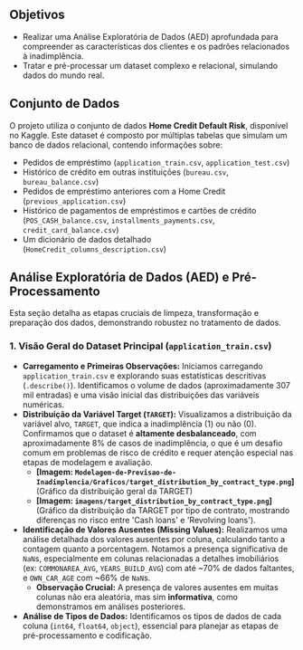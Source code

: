 
## Objetivos

* Realizar uma Análise Exploratória de Dados (AED) aprofundada para compreender as características dos clientes e os padrões relacionados à inadimplência.
* Tratar e pré-processar um dataset complexo e relacional, simulando dados do mundo real.

## Conjunto de Dados

O projeto utiliza o conjunto de dados **Home Credit Default Risk**, disponível no Kaggle. Este dataset é composto por múltiplas tabelas que simulam um banco de dados relacional, contendo informações sobre:
* Pedidos de empréstimo (`application_train.csv`, `application_test.csv`)
* Histórico de crédito em outras instituições (`bureau.csv`, `bureau_balance.csv`)
* Pedidos de empréstimo anteriores com a Home Credit (`previous_application.csv`)
* Histórico de pagamentos de empréstimos e cartões de crédito (`POS_CASH_balance.csv`, `installments_payments.csv`, `credit_card_balance.csv`)
* Um dicionário de dados detalhado (`HomeCredit_columns_description.csv`)

## Análise Exploratória de Dados (AED) e Pré-Processamento

Esta seção detalha as etapas cruciais de limpeza, transformação e preparação dos dados, demonstrando robustez no tratamento de dados.

### 1. Visão Geral do Dataset Principal (`application_train.csv`)
* **Carregamento e Primeiras Observações:** Iniciamos carregando `application_train.csv` e explorando suas estatísticas descritivas (`.describe()`). Identificamos o volume de dados (aproximadamente 307 mil entradas) e uma visão inicial das distribuições das variáveis numéricas.
* **Distribuição da Variável Target (`TARGET`):** Visualizamos a distribuição da variável alvo, `TARGET`, que indica a inadimplência (1) ou não (0). Confirmamos que o dataset é **altamente desbalanceado**, com aproximadamente 8% de casos de inadimplência, o que é um desafio comum em problemas de risco de crédito e requer atenção especial nas etapas de modelagem e avaliação.
    * **[Imagem: `Modelagem-de-Previsao-de-Inadimplencia/Graficos/target_distribution_by_contract_type.png`]** (Gráfico da distribuição geral da TARGET)
    * **[Imagem: `imagens/target_distribution_by_contract_type.png`]** (Gráfico da distribuição da TARGET por tipo de contrato, mostrando diferenças no risco entre 'Cash loans' e 'Revolving loans').
* **Identificação de Valores Ausentes (Missing Values):** Realizamos uma análise detalhada dos valores ausentes por coluna, calculando tanto a contagem quanto a porcentagem. Notamos a presença significativa de `NaN`s, especialmente em colunas relacionadas a detalhes imobiliários (ex: `COMMONAREA_AVG`, `YEARS_BUILD_AVG`) com até ~70% de dados faltantes, e `OWN_CAR_AGE` com ~66% de `NaN`s.
    * **Observação Crucial:** A presença de valores ausentes em muitas colunas não era aleatória, mas sim **informativa**, como demonstramos em análises posteriores.
* **Análise de Tipos de Dados:** Identificamos os tipos de dados de cada coluna (`int64`, `float64`, `object`), essencial para planejar as etapas de pré-processamento e codificação.

